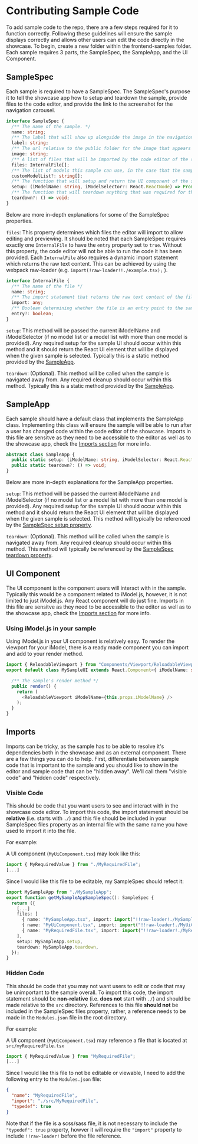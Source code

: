 # Contributing Sample Code

To add sample code to the repo, there are a few steps required for it to function correctly. Following these guidelines will ensure the sample displays correctly and allows other users can edit the code directly in the showcase. To begin, create a new folder within the frontend-samples folder. Each sample requires 3 parts, the SampleSpec, the SampleApp, and the UI Component.

## SampleSpec

Each sample is required to have a SampleSpec. The SampleSpec's purpose it to tell the showcase app how to setup and teardown the sample, provide files to the code editor, and provide the link to the screenshot for the navigation carousel.

```ts
interface SampleSpec {
  /** The name of the sample. */
  name: string;
  /** The label that will show up alongside the image in the navigation carousel. */
  label: string;
  /** The url relative to the public folder for the image that appears in the navigation carousel. */
  image: string;
  /** A list of files that will be imported by the code editor of the showcase. */
  files: InternalFile[];
  /** The list of models this sample can use, in the case that the sample cannot use all available models */
  customModelList?: string[];
  /** The function that will setup and return the UI component of the sample. */
  setup: (iModelName: string, iModelSelector?: React.ReactNode) => Promise<React.ReactNode>;
  /** The function that will teardown anything that was required for the sample to function. */
  teardown?: () => void;
}
```

Below are more in-depth explanations for some of the SampleSpec properties.

```files```: This property determines which files the editor will import to allow editing and previewing. It should be noted that each SampleSpec requires exactly one ```InternalFile``` to have the ```entry``` property set to ```true```. Without this property, the code editor will not be able to run the code it has been provided. Each ```InternalFile``` also requires a dynamic import statement which returns the raw text content. This can be achieved by using the webpack raw-loader  (e.g. ```import(!raw-loader!!./example.tsx);``` ).

```ts
interface InternalFile {
  /** The name of the file */
  name: string;
  /** The import statement that returns the raw text content of the file. */
  import: any;
  /** Boolean determining whether the file is an entry point to the sample */
  entry?: boolean;
}
```

```setup```: This method will be passed the current iModelName and iModelSelector (if no model list or a model list with more than one model is provided). Any required setup for the sample UI should occur within this method and it should return the React UI element that will be displayed when the given sample is selected. Typically this is a static method provided by the [SampleApp](#SampleApp).

```teardown```: (Optional). This method will be called when the sample is navigated away from. Any required cleanup should occur within this method. Typically this is a static method provided by the [SampleApp](#SampleApp).

## SampleApp

Each sample should have a default class that implements the SampleApp class. Implementing this class will ensure the sample will be able to run after a user has changed code within the code editor of the showcase. Imports in this file are sensitve as they need to be accessible to the editor as well as to the showcase app, check the [Imports section](#imports) for more info.

```ts
abstract class SampleApp {
  public static setup: (iModelName: string, iModelSelector: React.ReactNode) => Promise<React.ReactNode>;
  public static teardown?: () => void;
}
```

Below are more in-depth explanations for the SampleApp properties.

```setup```: This method will be passed the current iModelName and iModelSelector (if no model list or a model list with more than one model is provided). Any required setup for the sample UI should occur within this method and it should return the React UI element that will be displayed when the given sample is selected. This method will typically be referenced by the [SampleSpec setup property](#SampleSpec).

```teardown```: (Optional). This method will be called when the sample is navigated away from. Any required cleanup should occur within this method. This method will typically be referenced by the [SampleSpec teardown property](#SampleSpec).

## UI Component

The UI component is the component users will interact with in the sample. Typically this would be a component related to iModel.js, however, it is not limited to just iModel.js. Any React component will do just fine. Imports in this file are sensitve as they need to be accessible to the editor as well as to the showcase app, check the [Imports section](#imports) for more info.

### Using iModel.js in your sample

Using iModel.js in your UI component is relatively easy. To render the viewport for your iModel, there is a ready made component you can import and add to your render method.

```ts
import { ReloadableViewport } from "Components/Viewport/ReloadableViewport"; // That's not a typo, be sure to import the component as non-relative.
export default class MySampleUI extends React.Component<{ iModelName: string, iModelSelector: React.ReactNode }, {}> {

  /** The sample's render method */
  public render() {
    return (
      <ReloadableViewport iModelName={this.props.iModelName} />
    );
  }
}
```

## Imports

Imports can be tricky, as the sample has to be able to resolve it's dependencies both in the showcase and as an external component. There are a few things you can do to help. First, differentiate between sample code that is important to the sample and you should like to show in the editor and sample code that can be "hidden away". We'll call them "visible code" and "hidden code" respectively.

### Visible Code

This should be code that you want users to see and interact with in the showcase code editor. To import this code, the import statement should be **relative** (i.e. starts with ```./```) and this file should be included in your SampleSpec files property as an internal file with the same name you have used to import it into the file.

For example:

A UI component (```MyUiComponent.tsx```) may look like this:

```ts
import { MyRequiredValue } from "./MyRequiredFile";
[...]
```

Since I would like this file to be editable, my SampleSpec should refect it:

```ts
import MySampleApp from "./MySampleApp";
export function getMySampleAppSampleSpec(): SampleSpec {
  return ({
    [...]
    files: [
      { name: "MySampleApp.tsx", import: import("!!raw-loader!./MySampleApp"), entry: true },
      { name: "MyUiComponent.tsx", import: import("!!raw-loader!./MyUiComponent") },
      { name: "MyRequiredFile.tsx", import: import("!!raw-loader!./MyRequiredFile") },
    ],
    setup: MySampleApp.setup,
    teardown: MySampleApp.teardown,
  });
}
```

### Hidden Code

This should be code that you may not want users to edit or code that may be unimportant to the sample overall. To import this code, the import statement should be **non-relative** (i.e. **does not** start with ```./```) and should be made relative to the ```src``` directory. References to this file **should not** be included in the SampleSpec files property, rather, a reference needs to be made in the ```Modules.json``` file in the root directory.

For example:

A UI component (```MyUiComponent.tsx```) may reference a file that is located at ```src/myRequiredFile.tsx```

```ts
import { MyRequiredValue } from "MyRequiredFile";
[...]
```

Since I would like this file to not be editable or viewable, I need to add the following entry to the ```Modules.json``` file:

```json
{
  "name": "MyRequiredFile",
  "import": "./src/MyRequiredFile",
  "typedef": true
}
```

Note that if the file is a scss/sass file, it is not necessary to include the ```"typedef": true``` property, howver it will require the ```"import"``` property to include ```!!raw-loader!``` before the file reference.
